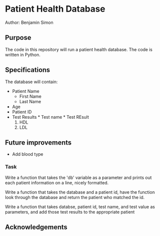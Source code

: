 # Patient Health Database

Author: Benjamin Simon

## Purpose
The code in this repository will run a patient
health database.
The code is written in Python.

## Specifications
The database will contain:
* Patient Name
    + First Name
    + Last Name
* Age
* Patient ID
* Test Results
        * Test name
        * Test REsult
    1. HDL
    2. LDL

## Future improvements
* Add blood type

### Task
Write a function that takes the 'db' variable as a parameter and prints out each patient information on a line, nicely formatted.

Write a function that takes the database and a patient id, have the function look through the database and return the patient who matched the id.

Write a function that takes databse, patient id, test name, and test value as parameters, and add those test results to the appropriate patient

## Acknowledgements
